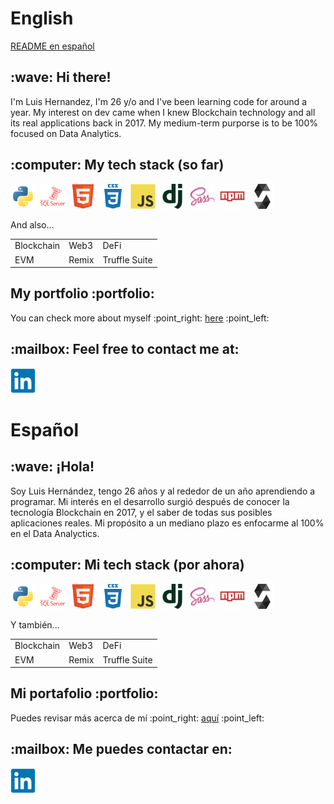 <h1 id="English">English</h1>
<a href="#Español">README en español</a>

<h2>:wave: Hi there!</h2>
<p>I'm Luis Hernandez, I'm 26 y/o and I've been learning code for around a year.
My interest on dev came when I knew Blockchain technology and all its real applications back in 2017. My medium-term purporse is to be 100% focused on Data Analytics.</p>

<div>
    <h2>:computer: My tech stack (so far)</h2>
    <img src="https://github.com/devicons/devicon/blob/master/icons/python/python-original.svg" title="Python" alt="Python"width="40" height="40"/>&nbsp;
    <img src= "https://github.com/devicons/devicon/blob/master/icons/microsoftsqlserver/microsoftsqlserver-plain-wordmark.svg" title="Microsoft SQL Server" alt="Microsoft SQL Server" width="40" height="40"/>&nbsp;
    <img src="https://github.com/devicons/devicon/blob/master/icons/html5/html5-original.svg" title="HTML5" alt="HTML 5" width="40" height="40"/>&nbsp;
    <img src="https://github.com/devicons/devicon/blob/master/icons/css3/css3-plain-wordmark.svg"  title="CSS3" alt="CSS 3" width="40" height="40"/>&nbsp;
    <img src="https://github.com/devicons/devicon/blob/master/icons/javascript/javascript-original.svg" title="JavaScript" alt="JavaScript" width="40" height="40"/>&nbsp;
    <img src="https://github.com/devicons/devicon/blob/master/icons/django/django-plain.svg" title="Django" alt="Django" width="40" height="40"/>&nbsp;
    <img src="https://github.com/devicons/devicon/blob/master/icons/sass/sass-original.svg"  title="Sass" alt="Sass" width="40" height="40"/>&nbsp;
    <img src="https://github.com/devicons/devicon/blob/master/icons/npm/npm-original-wordmark.svg" title="NPM" alt="NPM" width="40" height="40"/>&nbsp;
    <img src="https://github.com/devicons/devicon/blob/master/icons/solidity/solidity-original.svg" title="Solidity" alt="Solidity" width="40" height="40"/>&nbsp;
    <p>And also...</p>
    <table>
        <tr>
            <td>Blockchain</td>
            <td>Web3</td>
            <td>DeFi</td>
        </tr>
        <tr>
            <td>EVM</td>
            <td>Remix</td>
            <td>Truffle Suite</td>
        </tr>
    </table>
</div>

<div>
    <h2>My portfolio :portfolio:</h2>
    <p>You can check more about myself :point_right: <a href="https://0xluish.github.io/0xluish/">here</a> :point_left:</p>
</div>

<div>
    <h2>:mailbox: Feel free to contact me at:</h2>
    <a href="https://www.linkedin.com/in/luishernandezsolis/">
        <img src="https://github.com/devicons/devicon/blob/master/icons/linkedin/linkedin-original.svg" title="LinkedIn" alt="LinkedIn" width="40" height="40">
    </a>
</div>

<h1 id="Español">Español</h1>

<h2>:wave: ¡Hola!</h2>
<p>Soy Luis Hernández, tengo 26 años y al rededor de un año aprendiendo a programar. Mi interés en el desarrollo surgió después de conocer la tecnología Blockchain en 2017, y el saber de todas sus posibles aplicaciones reales. Mi propósito a un mediano plazo es enfocarme al 100% en el Data Analyctics.</p>

<div>
    <h2>:computer: Mi tech stack (por ahora)</h2>
    <img src="https://github.com/devicons/devicon/blob/master/icons/python/python-original.svg" title="Python" alt="Python"width="40" height="40"/>&nbsp;
    <img src= "https://github.com/devicons/devicon/blob/master/icons/microsoftsqlserver/microsoftsqlserver-plain-wordmark.svg" title="Microsoft SQL Server" alt="Microsoft SQL Server" width="40" height="40"/>&nbsp;
    <img src="https://github.com/devicons/devicon/blob/master/icons/html5/html5-original.svg" title="HTML5" alt="HTML 5" width="40" height="40"/>&nbsp;
    <img src="https://github.com/devicons/devicon/blob/master/icons/css3/css3-plain-wordmark.svg"  title="CSS3" alt="CSS 3" width="40" height="40"/>&nbsp;
    <img src="https://github.com/devicons/devicon/blob/master/icons/javascript/javascript-original.svg" title="JavaScript" alt="JavaScript" width="40" height="40"/>&nbsp;
    <img src="https://github.com/devicons/devicon/blob/master/icons/django/django-plain.svg" title="Django" alt="Django" width="40" height="40"/>&nbsp;
    <img src="https://github.com/devicons/devicon/blob/master/icons/sass/sass-original.svg"  title="Sass" alt="Sass" width="40" height="40"/>&nbsp;
    <img src="https://github.com/devicons/devicon/blob/master/icons/npm/npm-original-wordmark.svg" title="NPM" alt="NPM" width="40" height="40"/>&nbsp;
    <img src="https://github.com/devicons/devicon/blob/master/icons/solidity/solidity-original.svg" title="Solidity" alt="Solidity" width="40" height="40"/>&nbsp;
    <p>Y también...</p>
    <table>
        <tr>
            <td>Blockchain</td>
            <td>Web3</td>
            <td>DeFi</td>
        </tr>
        <tr>
            <td>EVM</td>
            <td>Remix</td>
            <td>Truffle Suite</td>
        </tr>
    </table>
</div>

<div>
    <h2>Mi portafolio :portfolio:</h2>
    <p>Puedes revisar más acerca de mí :point_right: <a href="https://0xluish.github.io/0xluish/">aquí</a> :point_left:</p>
</div>

<div>
    <h2>:mailbox: Me puedes contactar en:</h2>
    <a href="https://www.linkedin.com/in/luishernandezsolis/">
        <img src="https://github.com/devicons/devicon/blob/master/icons/linkedin/linkedin-original.svg" title="LinkedIn" alt="LinkedIn" width="40" height="40">
    </a>
</div>